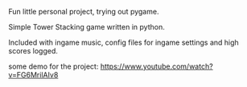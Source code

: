 Fun little personal project, trying out pygame.

Simple Tower Stacking game written in python.

Included with ingame music, config files for ingame settings and high scores logged.

some demo for the project:
  https://www.youtube.com/watch?v=FG6MrilAIv8

